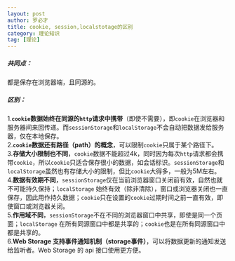 ```yaml
---
layout: post
author: 罗必才
title: cookie, session,localstotage的区别
category: 理论知识
tag: [理论]
---
```


##### 共同点：

都是保存在浏览器端，且同源的。

##### 区别： 

1.**`cookie`数据始终在同源的`http`请求中携带**（即使不需要），即`cookie`在浏览器和服务器间来回传递。而`sessionStorage`和`localStorage`不会自动把数据发给服务器，仅在本地保存。   
2.**`cookie`数据还有路径（path）的概念**，可以限制`cookie`只属于某个路径下。   
3.**存储大小限制也不同**，`cookie`数据不能超过4k，同时因为每次`http`请求都会携带`cookie`，所以`cookie`只适合保存很小的数据，如会话标识。`sessionStorage`和`localStorage`虽然也有存储大小的限制，但比`cookie`大得多，一般为5M左右。    
4.**数据有效期不同**，`sessionStorage`仅在当前浏览器窗口关闭前有效，自然也就不可能持久保持；`localStorage`    始终有效（除非清除），窗口或浏览器关闭也一直保存，因此用作持久数据；`cookie`只在设置的`cookie`过期时间之前一直有效，即使窗口或浏览器关闭。   
5.**作用域不同**，`sessionStorage`不在不同的浏览器窗口中共享，即使是同一个页面；`localStorage` 在所有同源窗口中都是共享的；`cookie`也是在所有同源窗口中都是共享的。   
6.**Web Storage 支持事件通知机制（storage事件）**，可以将数据更新的通知发送给监听者。Web Storage 的 api 接口使用更方便。